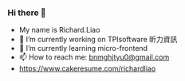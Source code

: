### Hi there 👋
- My name is Richard.Liao
- 🔭 I’m currently working on TPIsoftware 昕力資訊
- 🌱 I’m currently learning micro-frontend
- 📫 How to reach me: bnmghjtyu0@gmail.com
- https://www.cakeresume.com/richardliao



<!--
**bnmghjtyu0/bnmghjtyu0** is a ✨ _special_ ✨ repository because its `README.md` (this file) appears on your GitHub profile.

Here are some ideas to get you started:

- 🔭 I’m currently working on ...
- 🌱 I’m currently learning ...
- 👯 I’m looking to collaborate on ...
- 🤔 I’m looking for help with ...
- 💬 Ask me about ...
- 📫 How to reach me: ...
- 😄 Pronouns: ...
- ⚡ Fun fact: ...
- good portfolio: https://github.com/irfanullahjan
-->

